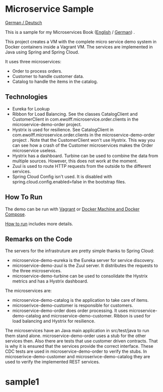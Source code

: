 Microservice Sample
==============

[German / Deutsch](LIESMICH.md)

This is a sample for my
Microservices Book ([English](http://microservices-book.com/) / [German](http://microservices-buch.de/)) .

This project creates a VM with the complete micro service demo system
in Docker containers inside a Vagrant VM. The services are implemented
in Java using Spring and Spring Cloud.

It uses three microservices:
- Order to process orders.
- Customer to handle customer data.
- Catalog to handle the items in the catalog.

Technologies
------------

- Eureka for Lookup
- Ribbon for Load Balancing. See the classes CatalogClient and
  CustomerClient in com.ewolff.microservice.order.clients in the
  microservice-demo-order project.
- Hystrix is used for resilience. See CatalogClient in
  com.ewolff.microservice.order.clients in the microservice-demo-order
  project . Note that the CustomerClient won't use Hystrix. This way
  you can see how a crash of the Customer microservices makes the
  Order microservice useless.
- Hystrix has a dashboard. Turbine can be used to combine the data
from multiple sources. However, this does not work at the moment.
- Zuul is used to route HTTP requests from the outside to the
  different services.
- Spring Cloud Config isn't used. It is disabled with
  spring.cloud.config.enabled=false in the bootstrap files.


How To Run
----------

The demo can be run with [Vagrant](docker-vagrant/README.md) or [Docker Machine and Docker
Compose](docker/README.md).

[How to run](HOW-TO-RUN.md) includes more details.


Remarks on the Code
-------------------

The servers for the infrastruture are pretty simple thanks to Spring Cloud:

- microservice-demo-eureka is the Eureka server for service discovery.
- microservice-demo-zuul is the Zuul server. It distributes the requests to the three microservices.
- microservice-demo-turbine can be used to consolidate the Hystrix metrics and has a Hystrix dashboard.

The microservices are: 
- microservice-demo-catalog is the application to take care of items.
- microserivce-demo-customer is responsible for customers.
- microservice-demo-order does order processing. It uses microservice-demo-catalog and microservice-demo-customer. Ribbon is used for load balancing and Hystrix for resilience.


The microservices have an Java main application in src/test/java to run them stand alone. microservice-demo-order uses a stub for the other services then. Also there are tests that use customer driven contracts. That is why it is ensured that the services provide the correct interface. These CDC tests are used in microservice-demo-order to verify the stubs. In microserivce-demo-customer and microserivce-demo-catalog they are used to verify the implemented REST services.
# sample1
